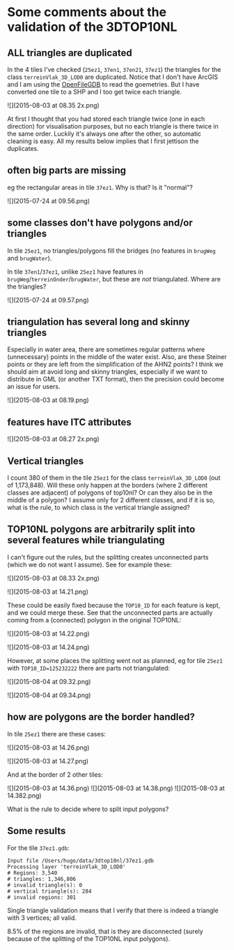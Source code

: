 
# Some comments about the validation of the 3DTOP10NL


## ALL triangles are duplicated

In the 4 tiles I've checked (`25ez1`, `37en1`, `37en21`, `37ez1`) the triangles for the class `terreinVlak_3D_LOD0` are duplicated.
Notice that I don't have ArcGIS and I am using the [OpenFileGDB](http://www.gdal.org/drv_openfilegdb.html) to read the goemetries.
But I have converted one tile to a SHP and I too get twice each triangle.

![](2015-08-03 at 08.35 2x.png)

At first I thought that you had stored each triangle twice (one in each direction) for visualisation purposes, but no each triangle is there twice in the same order.
Luckily it's always one after the other, so automatic cleaning is easy. 
All my results below implies that I first jettison the duplicates.


## often big parts are missing 

eg the rectangular areas in tile `37ez1`. Why is that? Is it "normal"?

![](2015-07-24 at 09.56.png)


## some classes don't have polygons and/or triangles

In tile `25ez1`, no triangles/polygons fill the bridges (no features in `brugWeg` and
`brugWater`).

In tile `37en1`/`37ez1`, unlike `25ez1` have features in `brugWeg`/`terreinOnder`/`brugWater`, but
these are *not* triangulated.
Where are the triangles?

![](2015-07-24 at 09.57.png)


## triangulation has several long and skinny triangles

Especially in water area, there are sometimes regular patterns where (unnecessary) points in the middle of the water exist.
Also, are these Steiner points or they are left from the simplification of the AHN2 points?
I think we should aim at avoid long and skinny triangles, especially if we want to distribute in GML (or another TXT format), then the precision could become an issue for users.

![](2015-08-03 at 08.19.png)


## features have ITC attributes

![](2015-08-03 at 08.27 2x.png)


## Vertical triangles

I count 380 of them in the tile `25ez1` for the class `terreinVlak_3D_LOD0` (out of 1,173,848). 
Will these only happen at the borders (where 2 different classes are adjacent) of polygons of top10nl?
Or can they also be in the middle of a polygon? 
I assume only for 2 different classes, and if it is so, what is the rule, to which class is the vertical triangle assigned?


## TOP10NL polygons are arbitrarily split into several features while triangulating

I can't figure out the rules, but the splitting creates unconnected parts (which we do not want I assume).
See for example these:

![](2015-08-03 at 08.33 2x.png)

![](2015-08-03 at 14.21.png)

These could be easily fixed because the `TOP10_ID` for each feature is kept, and we could merge these.
See that the unconnected parts are actually coming from a (connected) polygon in the original TOP10NL:

![](2015-08-03 at 14.22.png)

![](2015-08-03 at 14.24.png)

However, at some places the splitting went not as planned, eg for tile `25ez1` with `TOP10_ID=125232222` there are parts not triangulated:

![](2015-08-04 at 09.32.png)

![](2015-08-04 at 09.34.png)



## how are polygons are the border handled?

In tile `25ez1` there are these cases:

![](2015-08-03 at 14.26.png)

![](2015-08-03 at 14.27.png)

And at the border of 2 other tiles:

![](2015-08-03 at 14.36.png)
![](2015-08-03 at 14.38.png)
![](2015-08-03 at 14.382.png)

What is the rule to decide where to split input polygons?


## Some results

For the tile `37ez1.gdb`:

```
Input file /Users/hugo/data/3dtop10nl/37ez1.gdb
Processing layer 'terreinVlak_3D_LOD0'
# Regions: 3,540
# triangles: 1,346,806
# invalid triangle(s): 0
# vertical triangle(s): 284
# invalid regions: 301
```

Single triangle validation means that I verify that there is indeed a triangle with 3 vertices; all valid.

8.5% of the regions are invalid, that is they are disconnected (surely because of the splitting of the TOP10NL input polygons).

<!-- [35, 50, 54, 55, 62, 76, 82, 83, 99, 105, 139, 209, 249, 259, 265, 269, 276, 287, 307, 310, 315, 329, 330, 335, 338, 349, 352, 355, 361, 362, 369, 379, 397, 402, 410, 425, 452, 470, 501, 504, 512, 515, 526, 530, 548, 565, 581, 588, 667, 674, 687, 691, 694, 711, 720, 774, 806, 813, 840, 841, 853, 882, 888, 911, 915, 916, 934, 942, 961, 964, 965, 1006, 1022, 1027, 1045, 1055, 1057, 1060, 1080, 1081, 1082, 1089, 1092, 1100, 1104, 1116, 1122, 1127, 1144, 1155, 1156, 1160, 1165, 1180, 1189, 1201, 1213, 1228, 1239, 1240, 1241, 1245, 1250, 1263, 1268, 1273, 1297, 1304, 1317, 1322, 1338, 1341, 1365, 1373, 1382, 1397, 1433, 1441, 1449, 1450, 1456, 1462, 1470, 1482, 1483, 1495, 1500, 1504, 1506, 1507, 1520, 1525, 1539, 1565, 1568, 1569, 1577, 1579, 1582, 1586, 1599, 1608, 1615, 1637, 1641, 1642, 1645, 1659, 1673, 1681, 1685, 1701, 1716, 1717, 1719, 1731, 1733, 1751, 1752, 1756, 1760, 1766, 1772, 1775, 1807, 1851, 1873, 1893, 1906, 1912, 1916, 1917, 1920, 1923, 1950, 1952, 1961, 1967, 1969, 1972, 1996, 1997, 2003, 2011, 2022, 2042, 2059, 2063, 2080, 2100, 2105, 2110, 2141, 2144, 2148, 2246, 2287, 2296, 2309, 2315, 2321, 2360, 2365, 2374, 2406, 2410, 2412, 2420, 2425, 2439, 2447, 2456, 2465, 2470, 2478, 2483, 2503, 2519, 2521, 2587, 2599, 2622, 2659, 2662, 2675, 2677, 2678, 2681, 2683, 2734, 2753, 2771, 2773, 2784, 2791, 2805, 2809, 2837, 2843, 2844, 2847, 2850, 2851, 2855, 2859, 2901, 2909, 2915, 2919, 2946, 2954, 2963, 2970, 2982, 2990, 2993, 2995, 3000, 3004, 3023, 3044, 3051, 3055, 3058, 3081, 3089, 3103, 3117, 3120, 3121, 3128, 3132, 3170, 3214, 3216, 3226, 3235, 3246, 3277, 3281, 3286, 3297, 3313, 3317, 3329, 3343, 3361, 3363, 3364, 3372, 3380, 3388, 3398, 3407, 3421, 3425, 3442, 3463, 3484, 3489, 3492] -->






